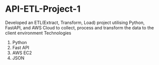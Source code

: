 # API-ETL-Project-1
Developed an ETL(Extract, Transform, Load) project utilising Python, FastAPI, and AWS Cloud to collect, process and transform the data to the client environment
Technologies
1) Python
2) Fast API
3) AWS EC2
4) JSON
